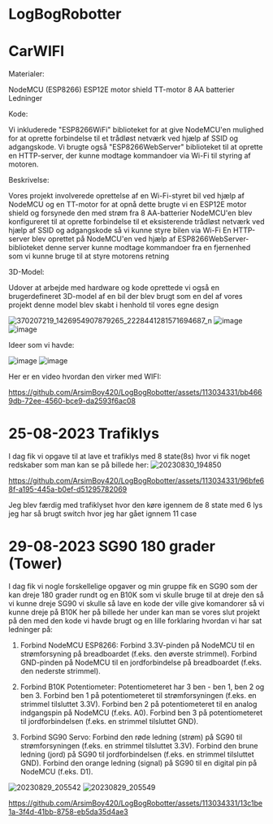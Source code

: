 # LogBogRobotter

# CarWIFI 

Materialer:

NodeMCU (ESP8266)
ESP12E motor shield
TT-motor
8 AA batterier
Ledninger

Kode:

Vi inkluderede "ESP8266WiFi" biblioteket for at give NodeMCU'en mulighed for at oprette forbindelse til et trådløst netværk ved hjælp af SSID og adgangskode.
Vi brugte også "ESP8266WebServer" biblioteket til at oprette en HTTP-server, der kunne modtage kommandoer via Wi-Fi til styring af motoren.

Beskrivelse:

Vores projekt involverede oprettelse af en Wi-Fi-styret bil ved hjælp af NodeMCU og en TT-motor for at opnå dette brugte vi en ESP12E motor shield og forsynede den med strøm fra 8 AA-batterier
NodeMCU'en blev konfigureret til at oprette forbindelse til et eksisterende trådløst netværk ved hjælp af SSID og adgangskode så vi kunne styre bilen via Wi-Fi
En HTTP-server blev oprettet på NodeMCU'en ved hjælp af ESP8266WebServer-biblioteket denne server kunne modtage kommandoer fra en fjernenhed som vi kunne bruge til at styre motorens retning

3D-Model:

Udover at arbejde med hardware og kode oprettede vi også en brugerdefineret 3D-model af en bil der blev brugt som en del af vores projekt denne model blev skabt i henhold til vores egne design

![370207219_1426954907879265_2228441281571694687_n](https://github.com/ArsimBoy420/LogBogRobotter/assets/113034331/78adb7fb-dda8-4418-8f50-8b142fc3b490)
![image](https://github.com/ArsimBoy420/LogBogRobotter/assets/113034331/016a9bd4-7338-45e4-9784-3f7825a5dba4)
![image](https://github.com/ArsimBoy420/LogBogRobotter/assets/113034331/2fd59a0d-ea55-4914-9a8e-4ad6a8885548)

Ideer som vi havde:


![image](https://github.com/ArsimBoy420/LogBogRobotter/assets/113034331/f1b383aa-2cac-456c-9b32-72654bd6200c)
![image](https://github.com/ArsimBoy420/LogBogRobotter/assets/113034331/f1fca3cb-e145-4318-a2f6-a3d231d25e88)


Her er en video hvordan den virker med WIFI:

https://github.com/ArsimBoy420/LogBogRobotter/assets/113034331/bb4669db-72ee-4560-bce9-da2593f6ac08



# 25-08-2023 Trafiklys

I dag fik vi opgave til at lave et trafiklys med 8 state(8s) hvor vi fik noget redskaber som man kan se på billede her:
![20230830_194850](https://github.com/ArsimBoy420/LogBogRobotter/assets/113034331/96116ca2-98bb-45e9-8ecb-1233aaa9eb84)

https://github.com/ArsimBoy420/LogBogRobotter/assets/113034331/96bfe68f-a195-445a-b0ef-d51295782069


Jeg blev færdig med trafiklyset hvor den køre igennem de 8 state med 6 lys jeg har så brugt switch hvor jeg har gået ignnem 11 case


# 29-08-2023 SG90 180 grader (Tower)

I dag fik vi nogle forskellelige opgaver og min gruppe fik en SG90 som der kan dreje 180 grader rundt og en B10K som vi skulle bruge til at dreje den så vi kunne dreje SG90 vi skulle så lave en kode der ville give komandorer så vi kunne dreje på B10K her på billede her under kan man se vores slut projekt på den med den kode vi havde brugt og en lille forklaring hvordan vi har sat ledninger på:

1. Forbind NodeMCU ESP8266:
Forbind 3.3V-pinden på NodeMCU til en strømforsyning på breadboardet (f.eks. den øverste strimmel).
Forbind GND-pinden på NodeMCU til en jordforbindelse på breadboardet (f.eks. den nederste strimmel).

2. Forbind B10K Potentiometer:
Potentiometeret har 3 ben - ben 1, ben 2 og ben 3.
Forbind ben 1 på potentiometeret til strømforsyningen (f.eks. en strimmel tilsluttet 3.3V).
Forbind ben 2 på potentiometeret til en analog indgangspin på NodeMCU (f.eks. A0).
Forbind ben 3 på potentiometeret til jordforbindelsen (f.eks. en strimmel tilsluttet GND).

3. Forbind SG90 Servo:
Forbind den røde ledning (strøm) på SG90 til strømforsyningen (f.eks. en strimmel tilsluttet 3.3V).
Forbind den brune ledning (jord) på SG90 til jordforbindelsen (f.eks. en strimmel tilsluttet GND).
Forbind den orange ledning (signal) på SG90 til en digital pin på NodeMCU (f.eks. D1).

![20230829_205542](https://github.com/ArsimBoy420/LogBogRobotter/assets/113034331/3c2f972e-7e79-4e97-a8b5-9db16f412bad)
![20230829_205549](https://github.com/ArsimBoy420/LogBogRobotter/assets/113034331/f788bc49-3128-4b34-9a80-0fb4f33d18e6)

https://github.com/ArsimBoy420/LogBogRobotter/assets/113034331/13c1be1a-3f4d-41bb-8758-eb5da35d4ae3
